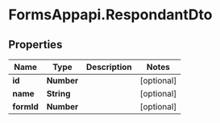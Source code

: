# FormsAppapi.RespondantDto

## Properties
Name | Type | Description | Notes
------------ | ------------- | ------------- | -------------
**id** | **Number** |  | [optional] 
**name** | **String** |  | [optional] 
**formId** | **Number** |  | [optional] 
